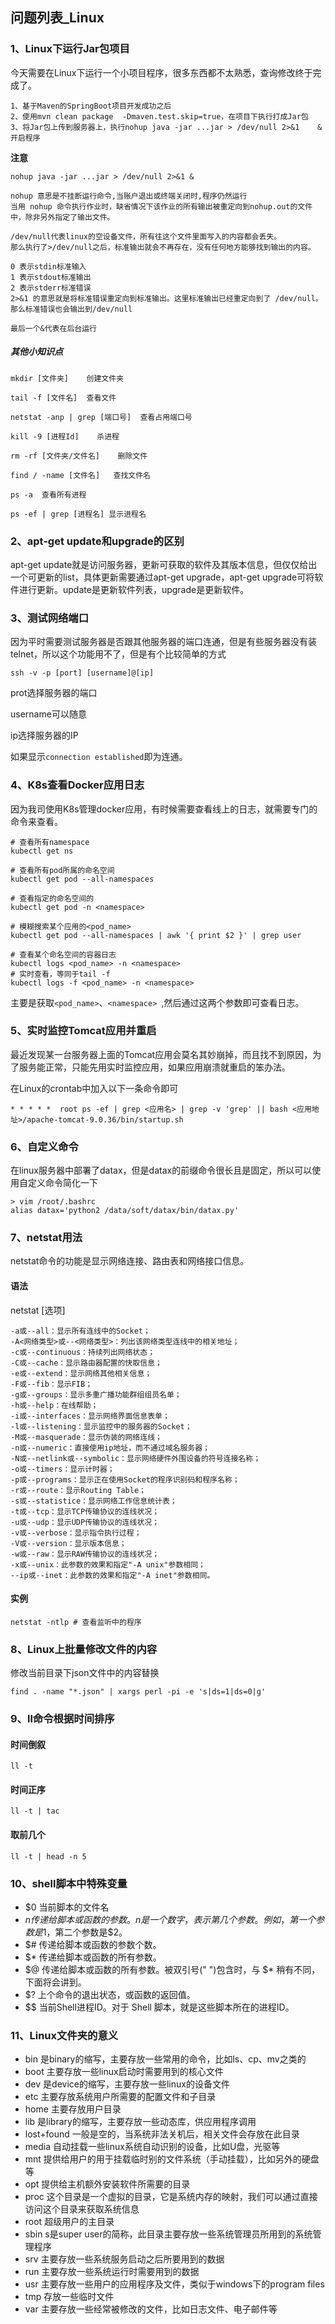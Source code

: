 ## 问题列表_Linux

### 1、Linux下运行Jar包项目

今天需要在Linux下运行一个小项目程序，很多东西都不太熟悉，查询修改终于完成了。
```
1、基于Maven的SpringBoot项目开发成功之后
2、使用mvn clean package  -Dmaven.test.skip=true，在项目下执行打成Jar包
3、将Jar包上传到服务器上，执行nohup java -jar ...jar > /dev/null 2>&1	& 开启程序
```

**注意**
```
nohup java -jar ...jar > /dev/null 2>&1 &

nohup 意思是不挂断运行命令,当账户退出或终端关闭时,程序仍然运行
当用 nohup 命令执行作业时，缺省情况下该作业的所有输出被重定向到nohup.out的文件中，除非另外指定了输出文件。

/dev/null代表linux的空设备文件，所有往这个文件里面写入的内容都会丢失。
那么执行了>/dev/null之后，标准输出就会不再存在，没有任何地方能够找到输出的内容。

0 表示stdin标准输入
1 表示stdout标准输出
2 表示stderr标准错误
2>&1 的意思就是将标准错误重定向到标准输出。这里标准输出已经重定向到了 /dev/null。那么标准错误也会输出到/dev/null

最后一个&代表在后台运行
```

##### 其他小知识点
```
mkdir [文件夹]    创建文件夹

tail -f [文件名]  查看文件

netstat -anp | grep [端口号]  查看占用端口号

kill -9 [进程Id]    杀进程

rm -rf [文件夹/文件名]    删除文件

find / -name [文件名]   查找文件名

ps -a  查看所有进程

ps -ef | grep [进程名] 显示进程名
```

### 2、apt-get update和upgrade的区别

apt-get update就是访问服务器，更新可获取的软件及其版本信息，但仅仅给出一个可更新的list，具体更新需要通过apt-get upgrade，apt-get upgrade可将软件进行更新。update是更新软件列表，upgrade是更新软件。

### 3、测试网络端口
因为平时需要测试服务器是否跟其他服务器的端口连通，但是有些服务器没有装telnet，所以这个功能用不了，但是有个比较简单的方式
```
ssh -v -p [port] [username]@[ip]
```

prot选择服务器的端口

username可以随意

ip选择服务器的IP

如果显示`connection established`即为连通。

### 4、K8s查看Docker应用日志
因为我司使用K8s管理docker应用，有时候需要查看线上的日志，就需要专门的命令来查看。
```
# 查看所有namespace
kubectl get ns

# 查看所有pod所属的命名空间
kubectl get pod --all-namespaces

# 查看指定的命名空间的
kubectl get pod -n <namespace>

# 模糊搜索某个应用的<pod_name>
kubectl get pod --all-namespaces | awk '{ print $2 }' | grep user

# 查看某个命名空间的容器日志
kubectl logs <pod_name> -n <namespace> 
# 实时查看，等同于tail -f
kubectl logs -f <pod_name> -n <namespace> 

```

主要是获取`<pod_name>`、`<namespace> `,然后通过这两个参数即可查看日志。

### 5、实时监控Tomcat应用并重启

最近发现某一台服务器上面的Tomcat应用会莫名其妙崩掉，而且找不到原因，为了服务能正常，只能先用实时监控应用，如果应用崩溃就重启的笨办法。

在Linux的crontab中加入以下一条命令即可
```
* * * * *  root ps -ef | grep <应用名> | grep -v 'grep' || bash <应用地址>/apache-tomcat-9.0.36/bin/startup.sh
```

### 6、自定义命令

在linux服务器中部署了datax，但是datax的前缀命令很长且是固定，所以可以使用自定义命令简化一下
```
> vim /root/.bashrc
alias datax='python2 /data/soft/datax/bin/datax.py'
```

### 7、netstat用法

netstat命令的功能是显示网络连接、路由表和网络接口信息。

#### 语法
netstat [选项]
```
-a或--all：显示所有连线中的Socket； 
-A<网络类型>或--<网络类型>：列出该网络类型连线中的相关地址； 
-c或--continuous：持续列出网络状态； 
-C或--cache：显示路由器配置的快取信息； 
-e或--extend：显示网络其他相关信息； 
-F或--fib：显示FIB； 
-g或--groups：显示多重广播功能群组组员名单； 
-h或--help：在线帮助； 
-i或--interfaces：显示网络界面信息表单； 
-l或--listening：显示监控中的服务器的Socket； 
-M或--masquerade：显示伪装的网络连线； 
-n或--numeric：直接使用ip地址，而不通过域名服务器； 
-N或--netlink或--symbolic：显示网络硬件外围设备的符号连接名称； 
-o或--timers：显示计时器； 
-p或--programs：显示正在使用Socket的程序识别码和程序名称； 
-r或--route：显示Routing Table； 
-s或--statistice：显示网络工作信息统计表； 
-t或--tcp：显示TCP传输协议的连线状况； 
-u或--udp：显示UDP传输协议的连线状况； 
-v或--verbose：显示指令执行过程； 
-V或--version：显示版本信息； 
-w或--raw：显示RAW传输协议的连线状况； 
-x或--unix：此参数的效果和指定"-A unix"参数相同； 
--ip或--inet：此参数的效果和指定"-A inet"参数相同。
```

#### 实例
```
netstat -ntlp # 查看监听中的程序
```

### 8、Linux上批量修改文件的内容

修改当前目录下json文件中的内容替换
```
find . -name "*.json" | xargs perl -pi -e 's|ds=1|ds=0|g'
```

### 9、ll命令根据时间排序

#### 时间倒叙
```
ll -t
```

#### 时间正序
```
ll -t | tac
```

#### 取前几个
```
ll -t | head -n 5
```

### 10、shell脚本中特殊变量
- $0	当前脚本的文件名
- $n	传递给脚本或函数的参数。n 是一个数字，表示第几个参数。例如，第一个参数是$1，第二个参数是$2。
- $#	传递给脚本或函数的参数个数。
- $*	传递给脚本或函数的所有参数。
- $@	传递给脚本或函数的所有参数。被双引号(" ")包含时，与 $* 稍有不同，下面将会讲到。
- $?	上个命令的退出状态，或函数的返回值。
- $$	当前Shell进程ID。对于 Shell 脚本，就是这些脚本所在的进程ID。

### 11、Linux文件夹的意义
- bin 是binary的缩写，主要存放一些常用的命令，比如ls、cp、mv之类的
- boot 主要存放一些linux启动时需要用到的核心文件
- dev 是device的缩写，主要存放一些linux的设备文件
- etc 主要存放系统用户所需要的配置文件和子目录
- home 主要存放用户目录
- lib 是library的缩写，主要存放一些动态库，供应用程序调用
- lost+found 一般是空的，当系统非法关机后，相关文件会存放在此目录
- media 自动挂载一些linux系统自动识别的设备，比如U盘，光驱等
- mnt 提供给用户的用于挂载临时别的文件系统（手动挂载），比如另外的硬盘等
- opt 提供给主机额外安装软件所需要的目录
- proc 这个目录是一个虚拟的目录，它是系统内存的映射，我们可以通过直接访问这个目录来获取系统信息
- root 超级用户的主目录
- sbin s是super user的简称，此目录主要存放一些系统管理员所用到的系统管理程序
- srv 主要存放一些系统服务启动之后所要用到的数据
- run 主要存放一些系统运行时需要用到的数据
- usr 主要存放一些用户的应用程序及文件，类似于windows下的program files
- tmp 存放一些临时文件
- var 主要存放一些经常被修改的文件，比如日志文件、电子邮件等
